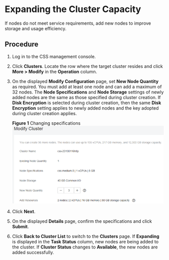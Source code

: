 # Expanding the Cluster Capacity<a name="css_01_0031"></a>

If nodes do not meet service requirements, add new nodes to improve storage and usage efficiency.

## Procedure<a name="section175418313575"></a>

1.  Log in to the CSS management console.
2.  Click  **Clusters**. Locate the row where the target cluster resides and click  **More \> Modify**  in the  **Operation**  column.
3.  On the displayed  **Modify Configuration**  page, set  **New Node Quantity**  as required. You must add at least one node and can add a maximum of 32 nodes. The  **Node Specifications**  and  **Node Storage**  settings of newly added nodes are the same as those specified during cluster creation. If  **Disk Encryption**  is selected during cluster creation, then the same  **Disk Encryption**  setting applies to newly added nodes and the key adopted during cluster creation applies.

    **Figure  1**  Changing specifications<a name="fig27281157162420"></a>  
    ![](figures/changing-specifications.png "changing-specifications")

4.  Click  **Next**.
5.  On the displayed  **Details**  page, confirm the specifications and click  **Submit**.
6.  Click  **Back to Cluster List**  to switch to the  **Clusters**  page. If  **Expanding**  is displayed in the  **Task Status**  column, new nodes are being added to the cluster. If  **Cluster Status**  changes to  **Available**, the new nodes are added successfully.

